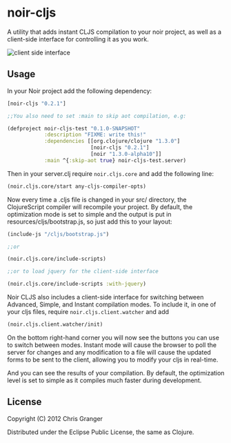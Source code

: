# noir-cljs
A utility that adds instant CLJS compilation to your noir project, as well as a client-side interface for controlling it as you work.

![client side interface](https://github.com/ibdknox/noir-cljs/raw/master/buttons.png)

## Usage
In your Noir project add the following dependency:

```clojure
[noir-cljs "0.2.1"]

;;You also need to set :main to skip aot compilation, e.g:

(defproject noir-cljs-test "0.1.0-SNAPSHOT"
            :description "FIXME: write this!"
            :dependencies [[org.clojure/clojure "1.3.0"]
                           [noir-cljs "0.2.1"]
                           [noir "1.3.0-alpha10"]]
            :main ^{:skip-aot true} noir-cljs-test.server)

```

Then in your server.clj require `noir.cljs.core` and add the following line:

```clojure
(noir.cljs.core/start any-cljs-compiler-opts)
```

Now every time a .cljs file is changed in your src/ directory, the ClojureScript compiler will recompile your project. By default, the optimization mode is set to simple and the output is put in resources/cljs/bootstrap.js, so just add this to your layout:

```clojure
(include-js "/cljs/bootstrap.js")

;;or

(noir.cljs.core/include-scripts)

;;or to load jquery for the client-side interface

(noir.cljs.core/include-scripts :with-jquery)
```

Noir CLJS also includes a client-side interface for switching between Advanced, Simple, and Instant compilation modes. To include it, in one of your cljs files, require `noir.cljs.client.watcher` and add

```clojure
(noir.cljs.client.watcher/init)
```

On the bottom right-hand corner you will now see the buttons you can use to switch between modes. Instant mode will cause the browser to poll the server for changes and any modification to a file will cause the updated forms to be sent to the client, allowing you to modify your cljs in real-time.

And you can see the results of your compilation. By default, the optimization level is set to simple as it compiles much faster during development.

## License

Copyright (C) 2012 Chris Granger

Distributed under the Eclipse Public License, the same as Clojure.
